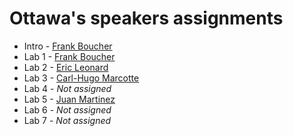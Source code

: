 # Ottawa's speakers assignments
* Intro - [Frank Boucher](https://github.com/FBoucher)
* Lab 1 - [Frank Boucher](https://github.com/FBoucher)
* Lab 2 - [Eric Leonard](https://github.com/erleonard)
* Lab 3 - [Carl-Hugo Marcotte](https://github.com/Carl-Hugo)
* Lab 4 - _Not assigned_
* Lab 5 - [Juan Martinez](https://github.com/arribajuan)
* Lab 6 - _Not assigned_
* Lab 7 - _Not assigned_
